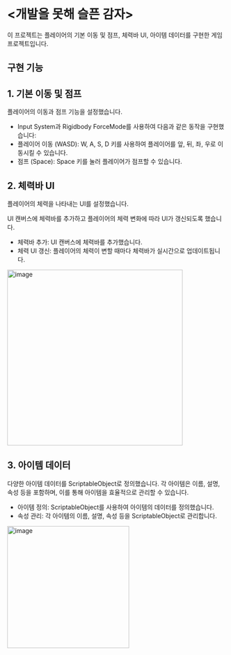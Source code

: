 # <개발을 못해 슬픈 감자>
이 프로젝트는 플레이어의 기본 이동 및 점프, 체력바 UI, 아이템 데이터를 구현한 게임 프로젝트입니다.


## 구현 기능

## 1. 기본 이동 및 점프
플레이어의 이동과 점프 기능을 설정했습니다.

- Input System과 Rigidbody ForceMode를 사용하여 다음과 같은 동작을 구현했습니다:
- 플레이어 이동 (WASD): W, A, S, D 키를 사용하여 플레이어를 앞, 뒤, 좌, 우로 이동시킬 수 있습니다.
- 점프 (Space): Space 키를 눌러 플레이어가 점프할 수 있습니다.




## 2. 체력바 UI
플레이어의 체력을 나타내는 UI를 설정했습니다.

UI 캔버스에 체력바를 추가하고 플레이어의 체력 변화에 따라 UI가 갱신되도록 했습니다.

- 체력바 추가: UI 캔버스에 체력바를 추가했습니다.
- 체력 UI 갱신: 플레이어의 체력이 변할 때마다 체력바가 실시간으로 업데이트됩니다.

<img width="403" alt="image" src="https://github.com/mwomwo1/Chapter03-2-3D/assets/167048411/6200f907-4891-4f6a-98c6-09c46478a9e7">





## 3. 아이템 데이터
다양한 아이템 데이터를 ScriptableObject로 정의했습니다.
각 아이템은 이름, 설명, 속성 등을 포함하며, 이를 통해 아이템을 효율적으로 관리할 수 있습니다.

- 아이템 정의: ScriptableObject를 사용하여 아이템의 데이터를 정의했습니다.
- 속성 관리: 각 아이템의 이름, 설명, 속성 등을 ScriptableObject로 관리합니다.

<img width="280" alt="image" src="https://github.com/mwomwo1/Chapter03-2-3D/assets/167048411/b57bff5a-2e29-4ebf-a088-d4a1871eeb4c">

